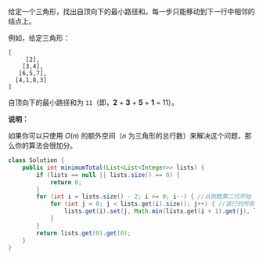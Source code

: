 给定一个三角形，找出自顶向下的最小路径和。每一步只能移动到下一行中相邻的结点上。

例如，给定三角形：

```
[
     [2],
    [3,4],
   [6,5,7],
  [4,1,8,3]
]
```

自顶向下的最小路径和为 `11`（即，**2** + **3** + **5** + **1** = 11）。

**说明：**

如果你可以只使用 *O*(*n*) 的额外空间（*n* 为三角形的总行数）来解决这个问题，那么你的算法会很加分。



```java
class Solution {
    public int minimumTotal(List<List<Integer>> lists) {
        if (lists == null || lists.size() == 0) {
            return 0;
        }
        for (int i = lists.size() - 2; i >= 0; i--) { //从倒数第二行开始
            for (int j = 0; j < lists.get(i).size(); j++) { //该行的所有元素
                lists.get(i).set(j, Math.min(lists.get(i + 1).get(j), lists.get(i + 1).get(j + 1)) + lists.get(i).get(j));
            }
        }
        return lists.get(0).get(0);
    }
}
```

